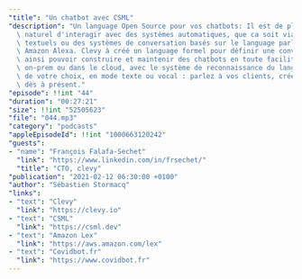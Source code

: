```yaml
---
"title": "Un chatbot avec CSML"
"description": "Un language Open Source pour vos chatbots: Il est de plus en plus\
  \ naturel d'interagir avec des systèmes automatiques, que ca soit via des chatbots\
  \ textuels ou des systèmes de conversation basés sur le language parlé, tel que\
  \ Amazon Alexa. Clevy à créé un language formel pour définir une conversation et\
  \ ainsi pouvoir construire et maintenir des chatbots en toute facilité. Que ca soit\
  \ on-prem ou dans le cloud, avec le système de reconnaissance du language (NLP)\
  \ de votre choix, en mode texte ou vocal : parlez à vos clients, créez votre chatbot\
  \ dès à présent."
"episode": !!int "44"
"duration": "00:27:21"
"size": !!int "52505623"
"file": "044.mp3"
"category": "podcasts"
"appleEpisodeId": !!int "1000663120242"
"guests":
- "name": "François Falafa-Sechet"
  "link": "https://www.linkedin.com/in/frsechet/"
  "title": "CTO, clevy"
"publication": "2021-02-12 06:30:00 +0100"
"author": "Sébastien Stormacq"
"links":
- "text": "Clevy"
  "link": "https://clevy.io"
- "text": "CSML"
  "link": "https://csml.dev"
- "text": "Amazon Lex"
  "link": "https://aws.amazon.com/lex"
- "text": "Covidbot.fr"
  "link": "https://www.covidbot.fr"
---
```

